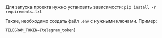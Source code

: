 Для запуска проекта нужно установить зависимости: `pip install -r requirements.txt`

Также, необходимо создать файл `.env` c нужными ключами. 
Пример:

`TELEGRAM_TOKEN={telegram_token}`
